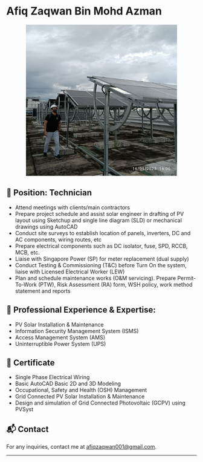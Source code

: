 # Afiq Zaqwan Bin Mohd Azman
<p align="center">
  <img src="https://raw.githubusercontent.com/AfiqZaqwan/self-introduction/refs/heads/main/WhatsApp%20Image%202025-03-23%20at%2001.31.33_969e8199.jpg" alt="Commercial Solar Installation" width="400">
</p>

## 📌 Position: Technician
- Attend meetings with clients/main contractors
- Prepare project schedule and assist solar engineer in drafting of PV layout using Sketchup and single line diagram (SLD) or mechanical drawings using AutoCAD
- Conduct site surveys to establish location of panels, inverters, DC and AC components, wiring routes, etc
- Prepare electrical components such as DC isolator, fuse, SPD, RCCB, MCB, etc. 
- Liaise with Singapore Power (SP) for meter replacement (dual supply) 
- Conduct Testing & Commissioning (T&C) before Turn On the system,  liaise with Licensed Electrical Worker (LEW)
- Plan and schedule maintenance works (O&M servicing). Prepare Permit-To-Work (PTW), Risk Assessment (RA) form, WSH policy, work method statement and reports




## 🚀 Professional Experience & Expertise:

- PV Solar Installation & Maintenance
- Information Security Management System (ISMS)
- Access Management System (AMS)
- Uninterruptible Power System (UPS)


## 📜 Certificate
-	Single Phase Electrical Wiring 
-   Basic AutoCAD Basic 2D and 3D Modeling 
-   Occupational, Safety and Health (OSH) Management
-   Grid Connected PV Solar Installation & Maintenance
-   Design and simulation of Grid Connected Photovoltaic (GCPV) using PVSyst 

## 📬 Contact
For any inquiries, contact me at [afiqzaqwan001@gmail.com](mailto:afiqzaqwan001@gmail.com).

---
